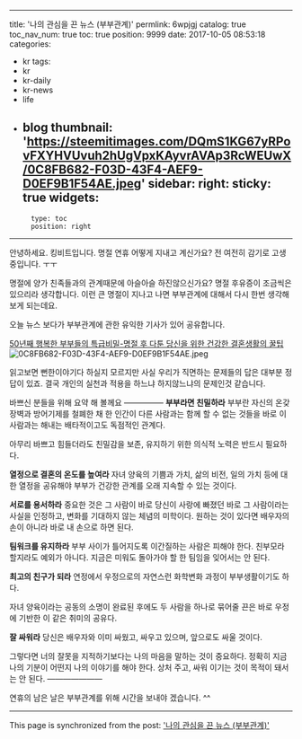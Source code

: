 
---
title: '나의 관심을 끈 뉴스 (부부관계)'
permlink: 6wpjgj
catalog: true
toc_nav_num: true
toc: true
position: 9999
date: 2017-10-05 08:53:18
categories:
- kr
tags:
- kr
- kr-daily
- kr-news
- life
- blog
thumbnail: 'https://steemitimages.com/DQmS1KG67yRPovFXYHVUvuh2hUgVpxKAyvrAVAp3RcWEUwX/0C8FB682-F03D-43F4-AEF9-D0EF9B1F54AE.jpeg'
sidebar:
    right:
        sticky: true
widgets:
    -
        type: toc
        position: right
---


안녕하세요.  킹비트입니다.  명절 연휴 어떻게 지내고 계신가요? 전 여전히 감기로 고생중입니다.  ㅜㅜ

명절에 양가 친족들과의 관계때문에 아슬아슬 하진않으신가요? 명절 후유증이 조금씩은 있으리라 생각합니다. 이런 큰 명절이 지나고 나면 부부관계에 대해서 다시 한번 생각해 보게 되는데요. 

오늘 뉴스 보다가 부부관계에 관한  유익한 기사가 있어 공유합니다.  

[50년째 행복한 부부들의 특급비밀-명절 후 다툰 당신을 위한 건강한 결혼생활의 꿀팁](http://www.hankookilbo.com/m/v/7ff7ac8e797a45639c8ba47f1c04a249)
![0C8FB682-F03D-43F4-AEF9-D0EF9B1F54AE.jpeg](https://steemitimages.com/DQmS1KG67yRPovFXYHVUvuh2hUgVpxKAyvrAVAp3RcWEUwX/0C8FB682-F03D-43F4-AEF9-D0EF9B1F54AE.jpeg)

읽고보면 뻔한이야기다 하실지 모르지만 사실 우리가 직면하는 문제들의 답은 대부분 정답이 있죠. 결국 개인의 실천과 적용을 하느냐 하지않느냐의 문제인것 같습니다. 

바쁘신 분들을 위해 요약 해 볼께요 
—————
**부부라면 친밀하라**
부부란 자신의 온갖 장벽과 방어기제를 철폐한 채 한 인간이 다른 사람과는 함께 할 수 없는 것들을 바로 이 사람과는 해내는 배타적이고도 독점적인 관계다. 

아무리 바쁘고 힘들더라도 친밀감을 보존, 유지하기 위한 의식적 노력은 반드시 필요하다.

**열정으로 결혼의 온도를 높여라**
자녀 양육의 기쁨과 가치, 삶의 비전, 일의 가치 등에 대한 열정을 공유해야 부부가 건강한 관계를 오래 지속할 수 있는 것이다.

**서로를 용서하라**
중요한 것은 그 사람이 바로 당신이 사랑에 빠졌던 바로 그 사람이라는 사실을 인정하고, 변화를 기대하지 않는 체념의 미학이다. 원하는 것이 있다면 배우자의 손이 아니라 바로 내 손으로 하면 된다.

**팀워크를 유지하라**
부부 사이가 틀어지도록 이간질하는 사람은 피해야 한다. 친부모라 할지라도 예외가 아니다. 지금은 미워도 돌아가야 할 한 팀임을 잊어서는 안 된다. 

**최고의 친구가 되라**
연정에서 우정으로의 자연스런 화학변화 과정이 부부생활이기도 하다. 

자녀 양육이라는 공동의 소명이 완료된 후에도 두 사람을 하나로 묶어줄 끈은 바로 우정에 기반한 이 같은 취미의 공유다. 

**잘 싸워라**
당신은 배우자와 이미 싸웠고, 싸우고 있으며, 앞으로도 싸울 것이다.

그렇다면 너의 잘못을 지적하기보다는 나의 마음을 말하는 것이 중요하다. 정확히 지금 나의 기분이 어떤지 나의 이야기를 해야 한다. 상처 주고, 싸워 이기는 것이 목적이 돼서는 안 된다. 
———————

연휴의 남은 날은 부부관계를 위해 시간을 보내야 겠습니다. ^^

- - -

This page is synchronized from the post: ['나의 관심을 끈 뉴스 (부부관계)'](https://steemit.com/@kingbit/6wpjgj)
